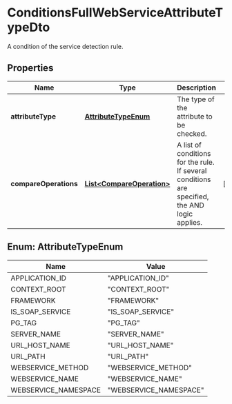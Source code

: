 

# ConditionsFullWebServiceAttributeTypeDto

A condition of the service detection rule.

## Properties

| Name | Type | Description | Notes |
|------------ | ------------- | ------------- | -------------|
|**attributeType** | [**AttributeTypeEnum**](#AttributeTypeEnum) | The type of the attribute to be checked. |  |
|**compareOperations** | [**List&lt;CompareOperation&gt;**](CompareOperation.md) | A list of conditions for the rule.   If several conditions are specified, the AND logic applies. |  [optional] |



## Enum: AttributeTypeEnum

| Name | Value |
|---- | -----|
| APPLICATION_ID | &quot;APPLICATION_ID&quot; |
| CONTEXT_ROOT | &quot;CONTEXT_ROOT&quot; |
| FRAMEWORK | &quot;FRAMEWORK&quot; |
| IS_SOAP_SERVICE | &quot;IS_SOAP_SERVICE&quot; |
| PG_TAG | &quot;PG_TAG&quot; |
| SERVER_NAME | &quot;SERVER_NAME&quot; |
| URL_HOST_NAME | &quot;URL_HOST_NAME&quot; |
| URL_PATH | &quot;URL_PATH&quot; |
| WEBSERVICE_METHOD | &quot;WEBSERVICE_METHOD&quot; |
| WEBSERVICE_NAME | &quot;WEBSERVICE_NAME&quot; |
| WEBSERVICE_NAMESPACE | &quot;WEBSERVICE_NAMESPACE&quot; |



